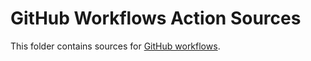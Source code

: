 # GitHub Workflows Action Sources

This folder contains sources for [GitHub workflows](/.github/workflows).